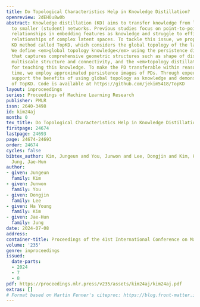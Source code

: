 ```yaml
---
title: Do Topological Characteristics Help in Knowledge Distillation?
openreview: 2dEH0u8w0b
abstract: Knowledge distillation (KD) aims to transfer knowledge from larger (teacher)
  to smaller (student) networks. Previous studies focus on point-to-point or pairwise
  relationships in embedding features as knowledge and struggle to efficiently transfer
  relationships of complex latent spaces. To tackle this issue, we propose a novel
  KD method called TopKD, which considers the global topology of the latent spaces.
  We define <em>global topology knowledge</em> using the persistence diagram (PD)
  that captures comprehensive geometric structures such as shape of distribution,
  multiscale structure and connectivity, and the <em>topology distillation loss</em>
  for teaching this knowledge. To make the PD transferable within reasonable computational
  time, we employ approximated persistence images of PDs. Through experiments, we
  support the benefits of using global topology as knowledge and demonstrate the potential
  of TopKD. Code is available at https://github.com/jekim5418/TopKD
layout: inproceedings
series: Proceedings of Machine Learning Research
publisher: PMLR
issn: 2640-3498
id: kim24aj
month: 0
tex_title: Do Topological Characteristics Help in Knowledge Distillation?
firstpage: 24674
lastpage: 24693
page: 24674-24693
order: 24674
cycles: false
bibtex_author: Kim, Jungeun and You, Junwon and Lee, Dongjin and Kim, Ha Young and
  Jung, Jae-Hun
author:
- given: Jungeun
  family: Kim
- given: Junwon
  family: You
- given: Dongjin
  family: Lee
- given: Ha Young
  family: Kim
- given: Jae-Hun
  family: Jung
date: 2024-07-08
address:
container-title: Proceedings of the 41st International Conference on Machine Learning
volume: '235'
genre: inproceedings
issued:
  date-parts:
  - 2024
  - 7
  - 8
pdf: https://proceedings.mlr.press/v235/assets/kim24aj/kim24aj.pdf
extras: []
# Format based on Martin Fenner's citeproc: https://blog.front-matter.io/posts/citeproc-yaml-for-bibliographies/
---
```

